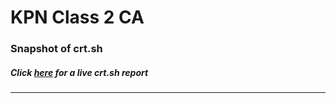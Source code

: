 # KPN Class 2 CA
### Snapshot of crt.sh
##### Click [here](https://crt.sh/?q=48C9B41132D8B7D91EA052BA1BD367CDAB2548D59795C7E0F21AE2EE89E01188) for a live crt.sh report

---
